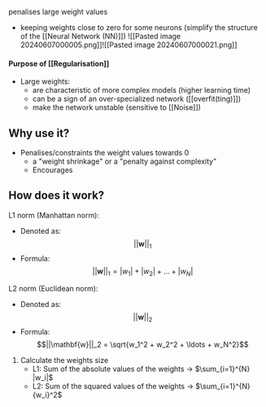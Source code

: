 penalises large weight values
- keeping weights close to zero for some neurons (simplify the structure of the [[Neural Network (NN)]])
![[Pasted image 20240607000005.png]]![[Pasted image 20240607000021.png]]
#### Purpose of [[Regularisation]]
- Large weights:
	- are characteristic of more complex models (higher learning time)
	- can be a sign of an over-specialized network ([[overfit(ting)]])
	- make the network unstable (sensitive to [[Noise]])
## Why use it?
- Penalises/constraints the weight values towards 0
	- a "weight shrinkage" or a "penalty against complexity"
	- Encourages
## How does it work?
L1 norm (Manhattan norm):
  - Denoted as: $$||\mathbf{w}||_1$$
  - Formula: $$||\mathbf{w}||_1 = |w_1| + |w_2| + \ldots + |w_N|$$

L2 norm (Euclidean norm):
  - Denoted as: $$||\mathbf{w}||_2$$
  - Formula: $$||\mathbf{w}||_2 = \sqrt{w_1^2 + w_2^2 + \ldots + w_N^2}$$

1. Calculate the weights size
	- L1: Sum of the absolute values of the weights $\rightarrow$ $\sum_{i=1}^{N} |w_i|$
	- L2: Sum of the squared values of the weights $\rightarrow$ $\sum_{i=1}^{N} {w_i}^2$

